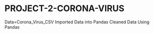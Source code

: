 # PROJECT-2-CORONA-VIRUS
Data=Corona_Virus_CSV
Imported Data into Pandas
Cleaned Data Using Pandas



